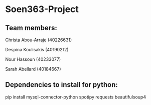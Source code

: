 # Soen363-Project

## Team members: 
Christa Abou-Arraje (40226631)

Despina Koulisakis (40190212)

Nour Hassoun (40233077)

Sarah Abellard (40184667)



## Dependencies to install for python:

pip install mysql-connector-python spotipy requests beautifulsoup4
